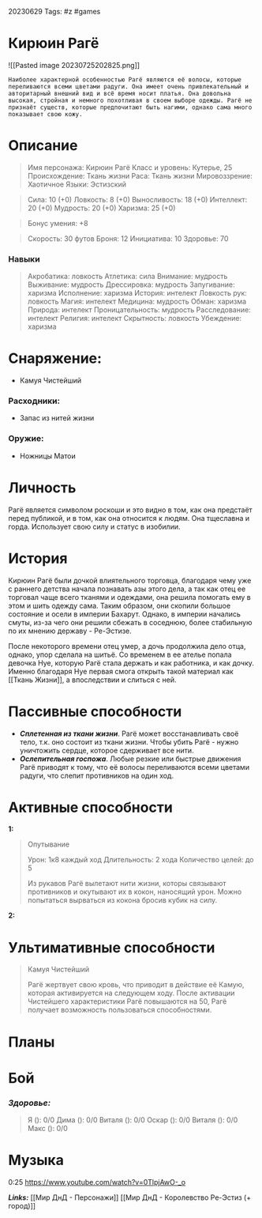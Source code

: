 20230629
Tags: #z #games 
# Кирюин Рагё 

![[Pasted image 20230725202825.png]]

```
Наиболее характерной особенностью Рагё являются её волосы, которые переливаются всеми цветами радуги. Она имеет очень привлекательный и авторитарный внешний вид и всё время носит платья. Она довольна высокая, стройная и немного похотливая в своем выборе одежды. Рагё не признаёт существ, которые предпочитают быть нагими, однако сама много показывает свою кожу.
```

# Описание

>Имя персонажа: Кирюин Рагё 
>Класс и уровень: Кутерье, 25
>Происхождение: Ткань жизни
>Раса: Ткань жизни
>Мировоззрение: Хаотичное
>Языки: Эстизский

>Сила: 10 (+0)
>Ловкость: 8 (+0) 
>Выносливость: 18 (+0) 
>Интеллект: 20 (+0)
>Мудрость: 20 (+0)
>Харизма: 25 (+0)

>Бонус умения: +8

>Скорость: 30 футов
>Броня: 12
>Инициатива: 10
>Здоровье: 70

### Навыки

>Акробатика: ловкость
> Атлетика: сила
> Внимание: мудрость
> Выживание: мудрость
> Дрессировка: мудрость
> Запугивание: харизма
> Исполнение: харизма
> История: интелект
> Ловкость рук: ловкость
> Магия: интелект
> Медицина: мудрость
> Обман: харизма
> Природа: интелект
> Проницательность: мудрость
> Расследование: интелект
> Религия: интелект
> Скрытность: ловкость
> Убеждение: харизма

# Снаряжение:

* Камуя Чистейший

### Расходники:

* Запас из нитей жизни

### Оружие:

* Ножницы Матои

# Личность

Рагё является символом роскоши и это видно в том, как она предстаёт перед публикой, и в том, как она относится к людям. Она тщеславна и горда. Использует свою силу и статус в изобилии.

# История

Кирюин Рагё были дочкой влиятельного торговца, благодаря чему уже с раннего детства начала познавать азы этого дела, а так как отец ее торговал чаще всего тканями и одеждами, она решила помогать ему в этом и шить одежду сама. Таким образом, они скопили большое состояние и осели в империи Бахарут. Однако, в империи начались смуты, из-за чего они решили сбежать в соседнюю, более стабильную по их мнению державу - Ре-Эстизе.

После некоторого времени отец умер, а дочь продолжила дело отца, однако, упор сделала на шитьё. Со временем в ее ателье попала девочка Нуе, которую Рагё стала держать и как работника, и как дочку. Именно благодаря Нуе первая смога открыть такой материал как [[Ткань Жизни]], а впоследствии и слиться с ней. 

# Пассивные способности

* ***Сплетенная из ткани жизни***. Рагё может восстанавливать своё тело, т.к. оно состоит из ткани жизни. Чтобы убить Рагё - нужно уничтожить сердце, которое сдерживает все нити.  
* ***Ослепительная госпожа***. Любые резкие или быстрые движения Рагё приводят к тому, что её волосы переливаются всеми цветами радуги, что слепит противников на один ход. 

# Активные способности

**1:**
>Опутывание
>
>Урон: 1к8 каждый ход
>Длительность: 2 хода
>Количество целей: до 5
>
>Из рукавов Рагё вылетают нити жизни, которы связывают противников и окутывают их в кокон, наносящий урон. Можно попытаться вырваться из кокона бросив кубик на силу. 
>

**2:**
>

# Ультимативные способности

>Камуя Чистейший
>
>Рагё жертвует свою кровь, что приводит в действие её Камую, которая активируется на следующем ходу.
>После активации Чистейшего характеристики Рагё повышаются на 50, Рагё получает возможность пользоваться способностями.
>

# Планы



# Бой

### ***Здоровье:***

> Я (): 0/0 
> Дима (): 0/0
> Виталя (): 0/0
> Оскар (): 0/0 
> Виталя (): 0/0
> Макс ():  0/0

# Музыка

0:25
https://www.youtube.com/watch?v=0TlpjAwO-_o

***Links:*** [[Мир ДнД - Персонажи]] [[Мир ДнД - Королевство Ре-Эстиз (+ город)]]

